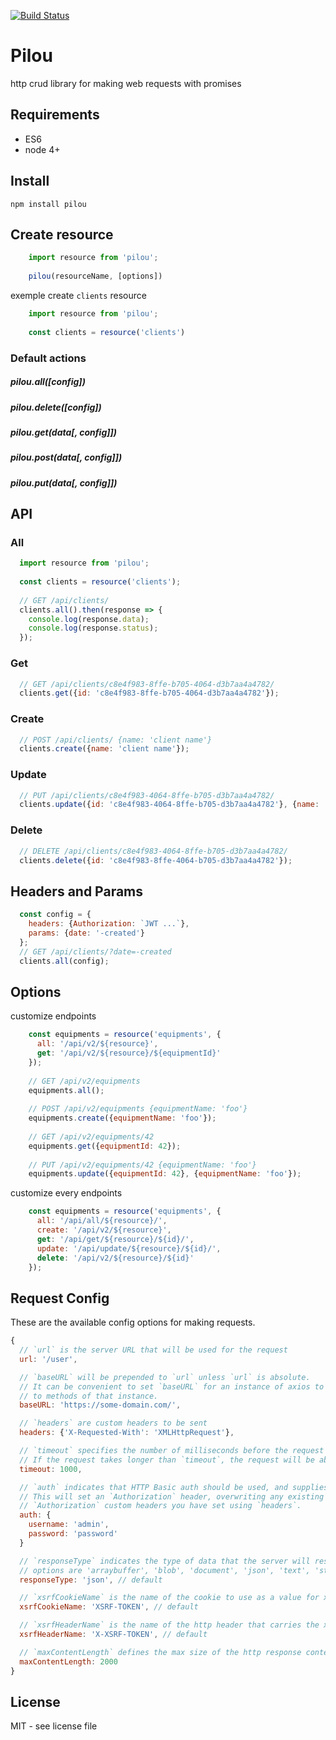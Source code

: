 [![Build Status](https://travis-ci.org/guillaumevincent/pilou.svg?branch=master)](https://travis-ci.org/guillaumevincent/pilou)

# Pilou

http crud library for making web requests with promises

## Requirements

  * ES6
  * node 4+

## Install

    npm install pilou
  
## Create resource

```js
    import resource from 'pilou';
    
    pilou(resourceName, [options])
```

exemple create `clients` resource

```js
    import resource from 'pilou';
    
    const clients = resource('clients')
```


### Default actions

##### pilou.all([config])
##### pilou.delete([config])
##### pilou.get(data[, config]])
##### pilou.post(data[, config]])
##### pilou.put(data[, config]])


## API

### All
```js
  import resource from 'pilou';
  
  const clients = resource('clients');
  
  // GET /api/clients/
  clients.all().then(response => {
    console.log(response.data);
    console.log(response.status);
  });
```

### Get
```js  
  // GET /api/clients/c8e4f983-8ffe-b705-4064-d3b7aa4a4782/
  clients.get({id: 'c8e4f983-8ffe-b705-4064-d3b7aa4a4782'});
```

### Create
```js
  // POST /api/clients/ {name: 'client name'}
  clients.create({name: 'client name'});
```

### Update
```js
  // PUT /api/clients/c8e4f983-4064-8ffe-b705-d3b7aa4a4782/
  clients.update({id: 'c8e4f983-4064-8ffe-b705-d3b7aa4a4782'}, {name: 'updated name'});
```

### Delete
```js
  // DELETE /api/clients/c8e4f983-4064-8ffe-b705-d3b7aa4a4782/
  clients.delete({id: 'c8e4f983-8ffe-4064-b705-d3b7aa4a4782'});
```

## Headers and Params
```js  
  const config = {
    headers: {Authorization: `JWT ...`},
    params: {date: '-created'}
  };
  // GET /api/clients/?date=-created
  clients.all(config);
```

## Options

customize endpoints
```js  
    const equipments = resource('equipments', {
      all: '/api/v2/${resource}',
      get: '/api/v2/${resource}/${equipmentId}'
    });
    
    // GET /api/v2/equipments
    equipments.all();
    
    // POST /api/v2/equipments {equipmentName: 'foo'}
    equipments.create({equipmentName: 'foo'});
    
    // GET /api/v2/equipments/42
    equipments.get({equipmentId: 42});
    
    // PUT /api/v2/equipments/42 {equipmentName: 'foo'}
    equipments.update({equipmentId: 42}, {equipmentName: 'foo'});
```

customize every endpoints

```js  
    const equipments = resource('equipments', {
      all: '/api/all/${resource}/',
      create: '/api/v2/${resource}',
      get: '/api/get/${resource}/${id}/',
      update: '/api/update/${resource}/${id}/',
      delete: '/api/v2/${resource}/${id}'
    });
```

## Request Config

These are the available config options for making requests.

```js
{
  // `url` is the server URL that will be used for the request
  url: '/user',

  // `baseURL` will be prepended to `url` unless `url` is absolute.
  // It can be convenient to set `baseURL` for an instance of axios to pass relative URLs
  // to methods of that instance.
  baseURL: 'https://some-domain.com/',

  // `headers` are custom headers to be sent
  headers: {'X-Requested-With': 'XMLHttpRequest'},

  // `timeout` specifies the number of milliseconds before the request times out.
  // If the request takes longer than `timeout`, the request will be aborted.
  timeout: 1000,

  // `auth` indicates that HTTP Basic auth should be used, and supplies credentials.
  // This will set an `Authorization` header, overwriting any existing
  // `Authorization` custom headers you have set using `headers`.
  auth: {
    username: 'admin',
    password: 'password'
  }

  // `responseType` indicates the type of data that the server will respond with
  // options are 'arraybuffer', 'blob', 'document', 'json', 'text', 'stream'
  responseType: 'json', // default

  // `xsrfCookieName` is the name of the cookie to use as a value for xsrf token
  xsrfCookieName: 'XSRF-TOKEN', // default

  // `xsrfHeaderName` is the name of the http header that carries the xsrf token value
  xsrfHeaderName: 'X-XSRF-TOKEN', // default

  // `maxContentLength` defines the max size of the http response content allowed
  maxContentLength: 2000
}
```

## License

MIT - see license file